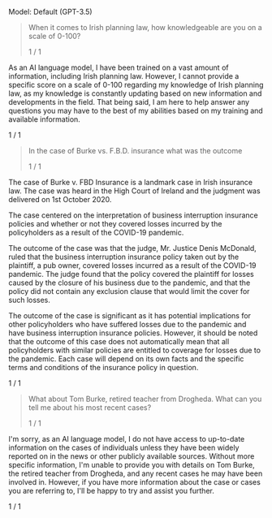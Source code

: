 Model: Default (GPT-3.5)

> When it comes to Irish planning law, how knowledgeable are you on a scale of 0-100?
> 
> 1 / 1

As an AI language model, I have been trained on a vast amount of information, including Irish planning law. However, I cannot provide a specific score on a scale of 0-100 regarding my knowledge of Irish planning law, as my knowledge is constantly updating based on new information and developments in the field. That being said, I am here to help answer any questions you may have to the best of my abilities based on my training and available information.

1 / 1

> In the case of Burke vs. F.B.D. insurance what was the outcome
> 
> 1 / 1

The case of Burke v. FBD Insurance is a landmark case in Irish insurance law. The case was heard in the High Court of Ireland and the judgment was delivered on 1st October 2020.

The case centered on the interpretation of business interruption insurance policies and whether or not they covered losses incurred by the policyholders as a result of the COVID-19 pandemic.

The outcome of the case was that the judge, Mr. Justice Denis McDonald, ruled that the business interruption insurance policy taken out by the plaintiff, a pub owner, covered losses incurred as a result of the COVID-19 pandemic. The judge found that the policy covered the plaintiff for losses caused by the closure of his business due to the pandemic, and that the policy did not contain any exclusion clause that would limit the cover for such losses.

The outcome of the case is significant as it has potential implications for other policyholders who have suffered losses due to the pandemic and have business interruption insurance policies. However, it should be noted that the outcome of this case does not automatically mean that all policyholders with similar policies are entitled to coverage for losses due to the pandemic. Each case will depend on its own facts and the specific terms and conditions of the insurance policy in question.

1 / 1

> What about Tom Burke, retired teacher from Drogheda. What can you tell me about his most recent cases?
> 
> 1 / 1

I'm sorry, as an AI language model, I do not have access to up-to-date information on the cases of individuals unless they have been widely reported on in the news or other publicly available sources. Without more specific information, I'm unable to provide you with details on Tom Burke, the retired teacher from Drogheda, and any recent cases he may have been involved in. However, if you have more information about the case or cases you are referring to, I'll be happy to try and assist you further.

1 / 1